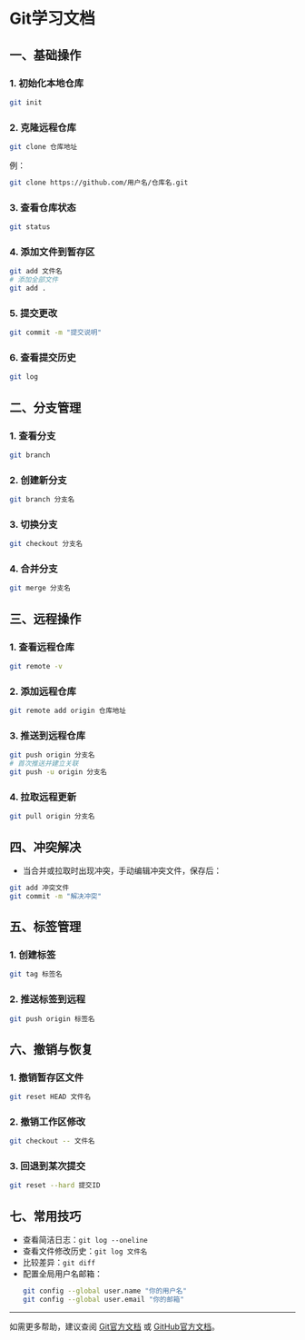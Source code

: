 # Git学习文档

## 一、基础操作

### 1. 初始化本地仓库
```bash
git init
```

### 2. 克隆远程仓库
```bash
git clone 仓库地址
```
例：  
```bash
git clone https://github.com/用户名/仓库名.git
```

### 3. 查看仓库状态
```bash
git status
```

### 4. 添加文件到暂存区
```bash
git add 文件名
# 添加全部文件
git add .
```

### 5. 提交更改
```bash
git commit -m "提交说明"
```

### 6. 查看提交历史
```bash
git log
```

## 二、分支管理

### 1. 查看分支
```bash
git branch
```

### 2. 创建新分支
```bash
git branch 分支名
```

### 3. 切换分支
```bash
git checkout 分支名
```

### 4. 合并分支
```bash
git merge 分支名
```

## 三、远程操作

### 1. 查看远程仓库
```bash
git remote -v
```

### 2. 添加远程仓库
```bash
git remote add origin 仓库地址
```

### 3. 推送到远程仓库
```bash
git push origin 分支名
# 首次推送并建立关联
git push -u origin 分支名
```

### 4. 拉取远程更新
```bash
git pull origin 分支名
```

## 四、冲突解决

- 当合并或拉取时出现冲突，手动编辑冲突文件，保存后：
```bash
git add 冲突文件
git commit -m "解决冲突"
```

## 五、标签管理

### 1. 创建标签
```bash
git tag 标签名
```

### 2. 推送标签到远程
```bash
git push origin 标签名
```

## 六、撤销与恢复

### 1. 撤销暂存区文件
```bash
git reset HEAD 文件名
```

### 2. 撤销工作区修改
```bash
git checkout -- 文件名
```

### 3. 回退到某次提交
```bash
git reset --hard 提交ID
```

## 七、常用技巧

- 查看简洁日志：`git log --oneline`
- 查看文件修改历史：`git log 文件名`
- 比较差异：`git diff`
- 配置全局用户名邮箱：
  ```bash
  git config --global user.name "你的用户名"
  git config --global user.email "你的邮箱"
  ```

---

如需更多帮助，建议查阅 [Git官方文档](https://git-scm.com/doc) 或 [GitHub官方文档](https://docs.github.com/en/get-started)。